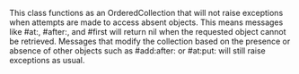 This class functions as an OrderedCollection that will not raise exceptions when attempts are made to access absent objects. This means messages like #at:, #after:, and #first will return nil when the requested object cannot be retrieved. Messages that modify the collection based on the presence or absence of other objects such as #add:after: or #at:put: will still raise exceptions as usual.

